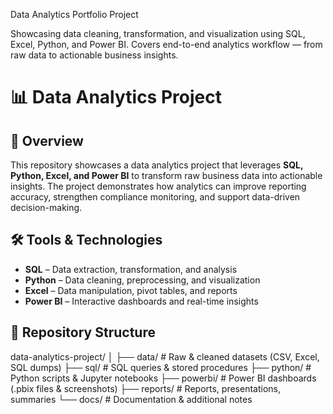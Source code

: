 Data Analytics Portfolio Project


Showcasing data cleaning, transformation, and visualization using SQL, Excel, Python, and Power BI.
Covers end-to-end analytics workflow — from raw data to actionable business insights.

# 📊 Data Analytics Project

## 📌 Overview
This repository showcases a data analytics project that leverages **SQL, Python, Excel, and Power BI** to transform raw business data into actionable insights. The project demonstrates how analytics can improve reporting accuracy, strengthen compliance monitoring, and support data-driven decision-making.

## 🛠 Tools & Technologies
- **SQL** – Data extraction, transformation, and analysis  
- **Python** – Data cleaning, preprocessing, and visualization  
- **Excel** – Data manipulation, pivot tables, and reports  
- **Power BI** – Interactive dashboards and real-time insights  

## 📂 Repository Structure
data-analytics-project/
│
├── data/ # Raw & cleaned datasets (CSV, Excel, SQL dumps)
├── sql/ # SQL queries & stored procedures
├── python/ # Python scripts & Jupyter notebooks
├── powerbi/ # Power BI dashboards (.pbix files & screenshots)
├── reports/ # Reports, presentations, summaries
└── docs/ # Documentation & additional notes
